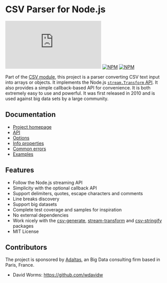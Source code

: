 
# CSV Parser for Node.js

[![Build Status](https://img.shields.io/github/workflow/status/adaltas/node-csv/Node.js)](https://github.com/adaltas/node-csv/actions)
[![NPM](https://img.shields.io/npm/dm/csv-parse)](https://www.npmjs.com/package/csv-parse)
[![NPM](https://img.shields.io/npm/v/csv-parse)](https://www.npmjs.com/package/csv-parse)

Part of the [CSV module](https://csv.js.org/), this project is a parser converting CSV text input into arrays or objects. It implements the Node.js [`stream.Transform` API](http://nodejs.org/api/stream.html#stream_class_stream_transform). It also provides a simple callback-based API for convenience. It is both extremely easy to use and powerful. It was first released in 2010 and is used against big data sets by a large community.

## Documentation

* [Project homepage](http://csv.js.org/parse/)
* [API](http://csv.js.org/parse/api/)
* [Options](http://csv.js.org/parse/options/)
* [Info properties](http://csv.js.org/parse/info/)
* [Common errors](http://csv.js.org/parse/errors/)
* [Examples](http://csv.js.org/project/examples/)

## Features

*   Follow the Node.js streaming API
*   Simplicity with the optional callback API
*   Support delimiters, quotes, escape characters and comments
*   Line breaks discovery
*   Support big datasets
*   Complete test coverage and samples for inspiration
*   No external dependencies
*   Work nicely with the [csv-generate](https://csv.js.org/generate/), [stream-transform](https://csv.js.org/transform/) and [csv-stringify](https://csv.js.org/stringify/) packages
*   MIT License

## Contributors

The project is sponsored by [Adaltas](https://www.adaltas.com), an Big Data consulting firm based in Paris, France.

*   David Worms: <https://github.com/wdavidw>
